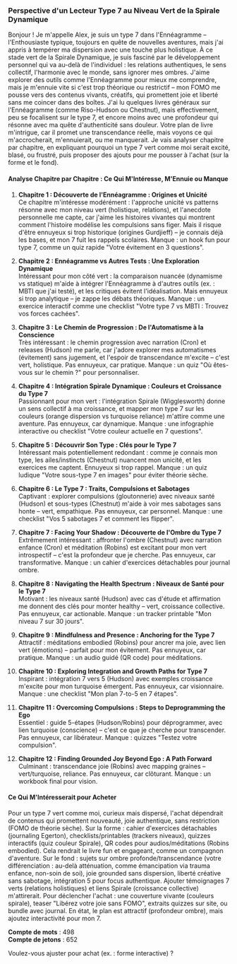 ### Perspective d'un Lecteur Type 7 au Niveau Vert de la Spirale Dynamique

Bonjour ! Je m'appelle Alex, je suis un type 7 dans l'Ennéagramme – l'Enthousiaste typique, toujours en quête de nouvelles aventures, mais j'ai appris à tempérer ma dispersion avec une touche plus holistique. À ce stade vert de la Spirale Dynamique, je suis fasciné par le développement personnel qui va au-delà de l'individuel : les relations authentiques, le sens collectif, l'harmonie avec le monde, sans ignorer mes ombres. J'aime explorer des outils comme l'Ennéagramme pour mieux me comprendre, mais je m'ennuie vite si c'est trop théorique ou restrictif – mon FOMO me pousse vers des contenus vivants, créatifs, qui promettent joie et liberté sans me coincer dans des boîtes. J'ai lu quelques livres généraux sur l'Ennéagramme (comme Riso-Hudson ou Chestnut), mais effectivement, peu se focalisent sur le type 7, et encore moins avec une profondeur qui résonne avec ma quête d'authenticité sans douleur. Votre plan de livre m'intrigue, car il promet une transcendance réelle, mais voyons ce qui m'accrocherait, m'ennuierait, ou me manquerait. Je vais analyser chapitre par chapitre, en expliquant pourquoi un type 7 vert comme moi serait excité, blasé, ou frustré, puis proposer des ajouts pour me pousser à l'achat (sur la forme et le fond).

#### Analyse Chapitre par Chapitre : Ce Qui M'Intéresse, M'Ennuie ou Manque
1. **Chapitre 1 : Découverte de l'Ennéagramme : Origines et Unicité**  
   Ce chapitre m'intéresse modérément : l'approche unicité vs patterns résonne avec mon niveau vert (holistique, relations), et l'anecdote personnelle me capte, car j'aime les histoires vivantes qui montrent comment l'histoire modélise les compulsions sans figer. Mais il risque d'être ennuyeux si trop historique (origines Gurdjieff) – je connais déjà les bases, et mon 7 fuit les rappels scolaires. Manque : un hook fun pour type 7, comme un quiz rapide "Votre évitement en 3 questions".  

2. **Chapitre 2 : Ennéagramme vs Autres Tests : Une Exploration Dynamique**  
   Intéressant pour mon côté vert : la comparaison nuancée (dynamisme vs statique) m'aide à intégrer l'Ennéagramme à d'autres outils (ex. : MBTI que j'ai testé), et les critiques évitent l'idéalisation. Mais ennuyeux si trop analytique – je zappe les débats théoriques. Manque : un exercice interactif comme une checklist "Votre type 7 vs MBTI : Trouvez vos forces cachées".  

3. **Chapitre 3 : Le Chemin de Progression : De l'Automatisme à la Conscience**  
   Très intéressant : le chemin progression avec narration (Cron) et releases (Hudson) me parle, car j'adore explorer mes automatismes (évitement) sans jugement, et l'espoir de transcendance m'excite – c'est vert, holistique. Pas ennuyeux, car pratique. Manque : un quiz "Où êtes-vous sur le chemin ?" pour personnaliser.  

4. **Chapitre 4 : Intégration Spirale Dynamique : Couleurs et Croissance du Type 7**  
   Passionnant pour mon vert : l'intégration Spirale (Wigglesworth) donne un sens collectif à ma croissance, et mapper mon type 7 sur les couleurs (orange dispersion vs turquoise reliance) m'attire comme une aventure. Pas ennuyeux, car dynamique. Manque : une infographie interactive ou checklist "Votre couleur actuelle en 7 questions".  

5. **Chapitre 5 : Découvrir Son Type : Clés pour le Type 7**  
   Intéressant mais potentiellement redondant : comme je connais mon type, les ailes/instincts (Chestnut) nuancent mon unicité, et les exercices me captent. Ennuyeux si trop rappel. Manque : un quiz ludique "Votre sous-type 7 en images" pour éviter théorie sèche.  

6. **Chapitre 6 : Le Type 7 : Traits, Compulsions et Sabotages**  
   Captivant : explorer compulsions (gloutonnerie) avec niveaux santé (Hudson) et sous-types (Chestnut) m'aide à voir mes sabotages sans honte – vert, empathique. Pas ennuyeux, car personnel. Manque : une checklist "Vos 5 sabotages 7 et comment les flipper".  

7. **Chapitre 7 : Facing Your Shadow : Découverte de l'Ombre du Type 7**  
   Extrêmement intéressant : affronter l'ombre (Chestnut) avec narration enfance (Cron) et méditation (Robins) est excitant pour mon vert introspectif – c'est la profondeur que je cherche. Pas ennuyeux, car transformative. Manque : un cahier d'exercices détachables pour journal ombre.  

8. **Chapitre 8 : Navigating the Health Spectrum : Niveaux de Santé pour le Type 7**  
   Motivant : les niveaux santé (Hudson) avec cas d'étude et affirmation me donnent des clés pour monter healthy – vert, croissance collective. Pas ennuyeux, car actionable. Manque : un tracker printable "Mon niveau 7 sur 30 jours".  

9. **Chapitre 9 : Mindfulness and Presence : Anchoring for the Type 7**  
   Attractif : méditations embodied (Robins) pour ancrer ma joie, avec lien vert (émotions) – parfait pour mon évitement. Pas ennuyeux, car pratique. Manque : un audio guidé (QR code) pour méditations.  

10. **Chapitre 10 : Exploring Integration and Growth Paths for Type 7**  
   Inspirant : intégration 7 vers 5 (Hudson) avec exemples croissance m'excite pour mon turquoise émergent. Pas ennuyeux, car visionnaire. Manque : une checklist "Mon plan 7-to-5 en 7 étapes".  

11. **Chapitre 11 : Overcoming Compulsions : Steps to Deprogramming the Ego**  
   Essentiel : guide 5-étapes (Hudson/Robins) pour déprogrammer, avec lien turquoise (conscience) – c'est ce que je cherche pour transcender. Pas ennuyeux, car libérateur. Manque : quizzes "Testez votre compulsion".  

12. **Chapitre 12 : Finding Grounded Joy Beyond Ego : A Path Forward**  
   Culminant : transcendance joie (Robins) avec mapping graines – vert/turquoise, reliance. Pas ennuyeux, car clôturant. Manque : un workbook final pour vision.

#### Ce Qui M'Intéresserait pour Acheter
Pour un type 7 vert comme moi, curieux mais dispersé, l'achat dépendrait de contenus qui promettent nouveauté, joie authentique, sans restriction (FOMO de théorie sèche). Sur la forme : cahier d'exercices détachables (journaling Egerton), checklists/printables (trackers niveaux), quizzes interactifs (quiz couleur Spirale), QR codes pour audios/méditations (Robins embodied). Cela rendrait le livre fun et engageant, comme un compagnon d'aventure. Sur le fond : sujets sur ombre profonde/transcendance (votre différenciation : au-delà atténuation, comme émancipation via trauma enfance, non-soin de soi), joie grounded sans dispersion, liberté créative sans sabotage, intégration 5 pour focus authentique. Ajouter témoignages 7 verts (relations holistiques) et liens Spirale (croissance collective) m'attirerait. Pour déclencher l'achat : une couverture vivante (couleurs spirale), teaser "Libérez votre joie sans FOMO", extraits quizzes sur site, ou bundle avec journal. En état, le plan est attractif (profondeur ombre), mais ajoutez interactivité pour mon 7.

**Compte de mots** : 498  
**Compte de jetons** : 652  

Voulez-vous ajuster pour achat (ex. : forme interactive) ?